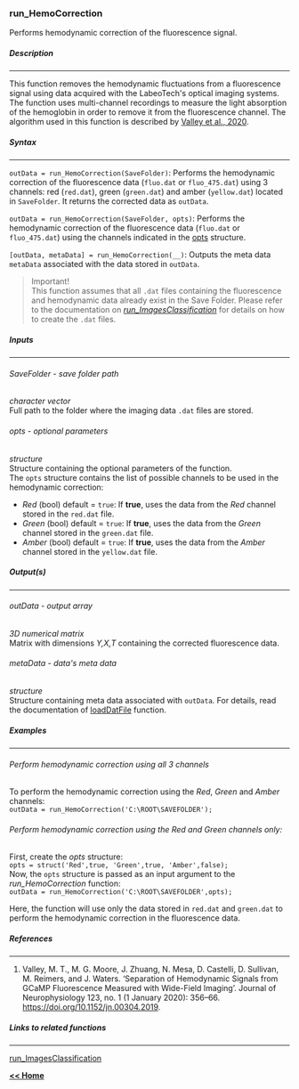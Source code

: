 ### run_HemoCorrection
Performs hemodynamic correction of the fluorescence signal.

##### Description
___
This function removes the hemodynamic fluctuations from a fluorescence signal using data acquired with the LabeoTech's optical imaging systems.\
The function uses multi-channel recordings to measure the light absorption of the hemoglobin in order to remove it from the fluorescence channel. The algorithm used in this function is described by [Valley et al., 2020](#references).

##### Syntax
___

`outData = run_HemoCorrection(SaveFolder)`: Performs the hemodynamic correction of the fluorescence data (`fluo.dat` or `fluo_475.dat`) using 3 channels: red (`red.dat`), green (`green.dat`) and amber (`yellow.dat`) located in `SaveFolder`. It returns the corrected data  as `outData`.

`outData = run_HemoCorrection(SaveFolder, opts)`: Performs the hemodynamic correction of the fluorescence data (`fluo.dat` or `fluo_475.dat`) using the channels indicated in the [opts](#opts---optional-parameters) structure.

`[outData, metaData] = run_HemoCorrection(__)`: Outputs the meta data `metaData` associated with the data stored in `outData`.

>Important!\
This function assumes that all `.dat` files containing the fluorescence and hemodynamic data already exist in the Save Folder. Please refer to the documentation on [*run_ImagesClassification*](\run_imagesclassification.md) for details on how to create the `.dat` files.

##### Inputs
___
###### SaveFolder - save folder path
*character vector*   
Full path to the folder where the imaging data `.dat` files are stored.

###### opts - optional parameters
*structure*   
Structure containing the optional parameters of the function.   
The `opts` structure contains the list of possible channels to be used in the hemodynamic correction:
* *Red* (bool) default = `true`: If **true**, uses the data from the *Red* channel stored in the `red.dat` file.
* *Green* (bool) default = `true`: If **true**, uses the data from the *Green* channel stored in the `green.dat` file.
* *Amber* (bool) default = `true`: If **true**, uses the data from the *Amber* channel stored in the `yellow.dat` file.

##### Output(s)
___

###### outData - output array
*3D numerical matrix*   
Matrix with dimensions *Y,X,T* containing the corrected fluorescence data.

###### metaData - data's meta data
*structure*   
Structure containing meta data associated with `outData`. For details, read the documentation of [loadDatFile](../../docs/devDocs/loaddatfile.md) function.

##### Examples
___

###### Perform hemodynamic correction using all 3 channels
To perform the hemodynamic correction using the *Red*, *Green* and *Amber* channels:\
`outData = run_HemoCorrection('C:\ROOT\SAVEFOLDER');`   

###### Perform hemodynamic correction using the Red and Green channels only:
First, create the *opts* structure:\
`opts = struct('Red',true, 'Green',true, 'Amber',false);`   
Now, the `opts` structure is passed as an input argument to the *run_HemoCorrection* function:\
`outData = run_HemoCorrection('C:\ROOT\SAVEFOLDER',opts);`   

Here, the function will use only the data stored in `red.dat` and `green.dat` to perform the hemodynamic correction in the fluorescence data.


##### References
___

1. Valley, M. T., M. G. Moore, J. Zhuang, N. Mesa, D. Castelli, D. Sullivan, M. Reimers, and J. Waters. ‘Separation of Hemodynamic Signals from GCaMP Fluorescence Measured with Wide-Field Imaging’. Journal of Neurophysiology 123, no. 1 (1 January 2020): 356–66. https://doi.org/10.1152/jn.00304.2019.

##### Links to related functions
___

[run_ImagesClassification]((../../docs/devDocs/run_imagesclassification.md))









[**<< Home**](../../index.md)
